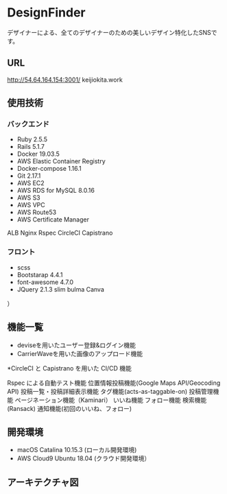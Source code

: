 # DesignFinder 
デザイナーによる、全てのデザイナーのための美しいデザイン特化したSNSです。

## URL 
http://54.64.164.154:3001/
keijiokita.work

## 使用技術

### バックエンド

* Ruby 2.5.5
* Rails 5.1.7
* Docker 19.03.5
* AWS Elastic Container Registry
* Docker-compose 1.16.1
* Git 2.17.1
* AWS EC2
* AWS RDS for MySQL 8.0.16
* AWS S3
* AWS VPC
* AWS Route53
* AWS Certificate Manager


ALB
Nginx
Rspec
CircleCI
Capistrano


### フロント
* scss
* Bootstarap 4.4.1
* font-awesome 4.7.0
* JQuery 2.1.3
slim
bulma 
Canva 


）

## 機能一覧

* deviseを用いたユーザー登録&ログイン機能
* CarrierWaveを用いた画像のアップロード機能

*CircleCI と Capistrano を用いた CI/CD 機能

Rspec による自動テスト機能
位置情報投稿機能(Google Maps API/Geocoding API)
投稿一覧・投稿詳細表示機能
タグ機能(acts-as-taggable-on)
投稿管理機能
ページネーション機能（Kaminari）
いいね機能
フォロー機能
検索機能(Ransack)
通知機能(初回のいいね、フォロー)


## 開発環境
* macOS Catalina 10.15.3 (ローカル開発環境)
* AWS Cloud9 Ubuntu 18.04 (クラウド開発環境）

## アーキテクチャ図
